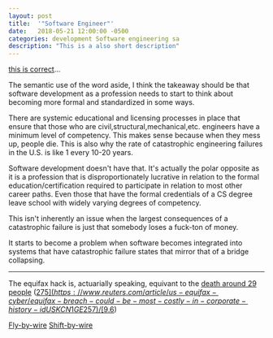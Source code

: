 ```yaml
---
layout: post
title:  '"Software Engineer"'
date:   2018-05-21 12:00:00 -0500
categories: development Software engineering sa
description: "This is a also short description"
---
```



[this is correct](https://www.theatlantic.com/amp/article/414271/)...  

The semantic use of the word aside, I think the takeaway should be that software development as a profession needs to start to think about becoming more formal and standardized in some ways. 

There are systemic educational and licensing processes in place that ensure that those who are civil,structural,mechanical,etc. engineers have a minimum level of competency. This makes sense because when they mess up, people die. This is also why the rate of catastrophic engineering failures in the U.S. is like 1 every 10-20 years. 

Software development doesn't have that. It's actually the polar opposite as it is a profession that is disproportionately lucrative in relation to the formal education/certification required to participate in relation to most other career paths. Even those that have the formal credentials of a CS degree leave school with widely varying degrees of competency. 

This isn't inherently an issue when the largest consequences of a catastrophic failure is just that somebody loses a fuck-ton of money. 

It starts to become a problem when software becomes integrated into systems that have catastrophic failure states that mirror that of a bridge collapsing. 



---


The equifax hack is, actuarially speaking, equivant to the [death around 29 people](https://en.wikipedia.org/wiki/Value_of_life) ([$275](https://www.reuters.com/article/us-equifax-cyber/equifax-breach-could-be-most-costly-in-corporate-history-idUSKCN1GE257)/[$9.6](https://en.wikipedia.org/wiki/Value_of_life#United_States))

[Fly-by-wire](https://en.wikipedia.org/wiki/Fly-by-wire#Legislation)
[Shift-by-wire](https://en.wikipedia.org/wiki/Shift_by_wire)